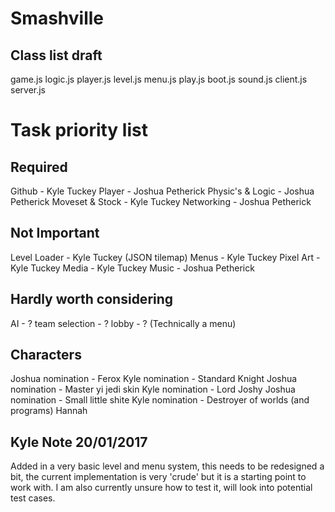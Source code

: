 # Smashville
## Class list draft
game.js
logic.js
player.js
level.js
menu.js
play.js
boot.js
sound.js
client.js
server.js

# Task priority list
## Required
Github - Kyle Tuckey
Player - Joshua Petherick
Physic's & Logic - Joshua Petherick
Moveset & Stock - Kyle Tuckey
Networking - Joshua Petherick

## Not Important
Level Loader - Kyle Tuckey (JSON tilemap)
Menus - Kyle Tuckey
Pixel Art - Kyle Tuckey
Media - Kyle Tuckey
Music - Joshua Petherick

## Hardly worth considering
AI - ?
team selection - ?
lobby - ? (Technically a menu)

## Characters
Joshua nomination - Ferox
Kyle nomination - Standard Knight
Joshua nomination - Master yi jedi skin
Kyle nomination - Lord Joshy
Joshua nomination - Small little shite
Kyle nomination - Destroyer of worlds (and programs) Hannah

## Kyle Note 20/01/2017
Added in a very basic level and menu system, this needs to be redesigned a bit, the current implementation is very 'crude' but it is a starting 
point to work with. I am also currently unsure how to test it, will look into potential test cases. 